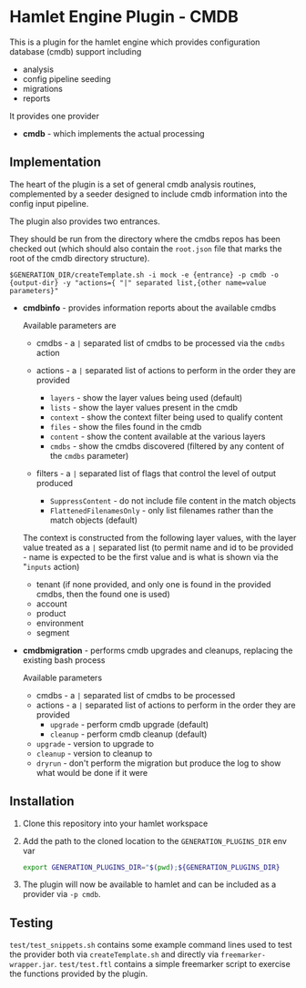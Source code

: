 # Hamlet Engine Plugin - CMDB

This is a plugin for the hamlet engine which provides configuration database (cmdb) support including
- analysis
- config pipeline seeding
- migrations
- reports

It provides one provider

- **cmdb** - which implements the actual processing


## Implementation

The heart of the plugin is a set of general cmdb analysis routines, complemented by a seeder designed to include cmdb information into the config input pipeline.

The plugin also provides two entrances.

They should be run from the directory where the cmdbs repos has been checked out (which should also contain the `root.json` file that marks the root of the cmdb directory structure).

```$GENERATION_DIR/createTemplate.sh -i mock -e {entrance} -p cmdb -o {output-dir} -y "actions={ "|" separated list,{other name=value parameters}"```

- **cmdbinfo** - provides information reports about the available cmdbs

  Available parameters are
  - cmdbs - a `|` separated list of cmdbs to be processed via the `cmdbs` action
  - actions - a `|` separated list of actions to perform in the order they are provided
    - `layers` - show the layer values being used (default)
    - `lists` - show the layer values present in the cmdb
    - `context` - show the context filter being used to qualify content
    - `files` - show the files found in the cmdb
    - `content` - show the content available at the various layers
    - `cmdbs` - show the cmdbs discovered (filtered by any content of the `cmdbs` parameter)

  - filters - a `|` separated list of flags that control the level of output produced
    - `SuppressContent` - do not include file content in the match objects
    - `FlattenedFilenamesOnly` - only list filenames rather than the match objects (default)

  The context is constructed from the following layer values, with the layer value treated as a `|` separated list (to permit name and id to be provided - name is expected to be the first value and
  is what is shown via the "`inputs` action)
  - tenant (if none provided, and only one is found in the provided cmdbs, then the found one is used)
  - account
  - product
  - environment
  - segment

- **cmdbmigration** - performs cmdb upgrades and cleanups, replacing the existing bash process

  Available parameters
  - cmdbs - a `|` separated list of cmdbs to be processed
  - actions - a `|` separated list of actions to perform in the order they are provided
    - `upgrade` - perform cmdb upgrade (default)
    - `cleanup` - perform cmdb cleanup (default)
  - `upgrade` - version to upgrade to
  - `cleanup` - version to cleanup to
  - `dryrun` - don't perform the migration but produce the log to show what would be done if it were

## Installation

1. Clone this repository into your hamlet workspace
2. Add the path to the cloned location to the `GENERATION_PLUGINS_DIR` env var

    ```bash
    export GENERATION_PLUGINS_DIR="$(pwd);${GENERATION_PLUGINS_DIR}
    ```

3. The plugin will now be available to hamlet and can be included as a provider via `-p cmdb`.

## Testing

`test/test_snippets.sh` contains some example command lines used to test the provider both via `createTemplate.sh` and directly via `freemarker-wrapper.jar`. `test/test.ftl` contains a simple freemarker script to exercise the functions provided by the plugin.
